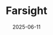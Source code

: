 ---  
layout: startup_page  
title: "Farsight"  
id: "farsightai.com"  
permalink: "/farsightfarsightai.com06112025/"  
website: "https://farsight-ai.com/"  
funding_round: "Series A"  
funding_amount: "$16M"  
investors: "SignalFire, RRE Ventures, Link Ventures, K5 Ventures, Blackstone, Oaktree, Searchlight, Bank of America"  
about: "Farsight is an AI-powered platform revolutionizing financial workflows, offering automation and strategic insights within existing user behavior patterns. The company works with leading institutions in investment banking, private equity, hedge funds, and wealth management to automate and customize workflows. Farsight helps to address inefficiency, enabling sharper execution and unlocking new business opportunities."  
markets: "Fintech, AI, Financial Services, Software"  
hq: "New York, New York, United States"  
founded_year: "2022"  
linkedin: "https://www.linkedin.com/company/farsight-ai"  
twitter: "https://twitter.com/farsight_ai"  
instagram: ""  
facebook: ""  
crunchbase: "https://www.crunchbase.com/organization/farsight-ai"  
pitchbook: "https://pitchbook.com/profiles/company/590829-22"  

date_display: "11-Jun-2025"  
date: "2025-06-11"

# SEO Optimization  
meta_title: "Farsight - Series A Funding ($16M)"  
meta_description: "Farsight, Farsight is an AI-powered platform revolutionizing financial workflows, offering automation and strategic insights within existing user behavior patte..."  
meta_keywords: "Farsight, Fintech, AI, Financial Services, Software, Series A funding"  
canonical_url: "https://startup.projectstartups.com/farsightfarsightai.com06112025/"  
---
